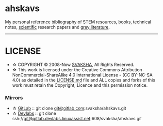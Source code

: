 # ahskavs

My personal reference bibliography of STEM resources, books, technical notes, [scientific](https://en.wikipedia.org/wiki/Outline_of_science) research papers and [grey literature](https://en.wikipedia.org/wiki/Grey_literature).

----

# LICENSE 
+ ☆ COPYRIGHT © 2008-Now [SVAKSHA](http://svaksha.com/pages/Bio), All Rights Reserved. 
+ ☆ This work is licensed under the Creative Commons Attribution-NonCommercial-ShareAlike 4.0 International License - (CC BY-NC-SA 4.0) as detailed in the [LICENSE.md](https://github.com/svaksha/ahskavs/blob/master/LICENSE.md) file and ALL copies and forks of this work must retain the Copyright, Licence and this permission notice.


### Mirrors
+ ☆ [GitLab](https://gitlab.com/svaksha/ahskavs) :: git clone git@gitlab.com:svaksha/ahskavs.git 
+ ☆ [Devlabs](https://gitlab.devlabs.linuxassist.net/svaksha/ahskavs) :: git clone ssh://git@gitlab.devlabs.linuxassist.net:608/svaksha/ahskavs.git


